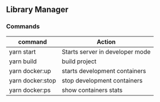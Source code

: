 ## Library Manager

### Commands

command          | Action
---------------- | ---------------
yarn start       | Starts server in developer mode
yarn build       | build project
yarn docker:up   | starts development containers
yarn docker:stop | stop development containers
yarn docker:ps   | show containers stats
